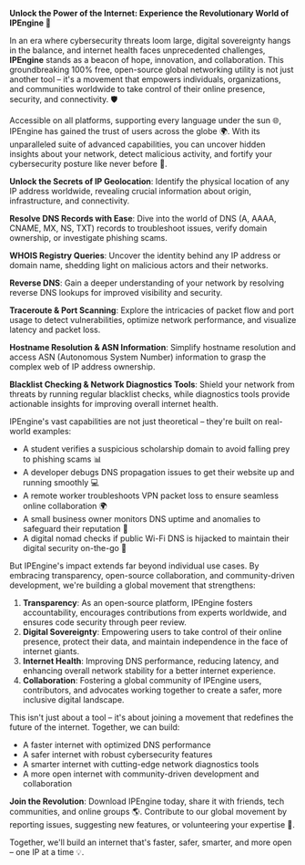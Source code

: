 **Unlock the Power of the Internet: Experience the Revolutionary World of IPEngine 🚀**

In an era where cybersecurity threats loom large, digital sovereignty hangs in the balance, and internet health faces unprecedented challenges, **IPEngine** stands as a beacon of hope, innovation, and collaboration. This groundbreaking 100% free, open-source global networking utility is not just another tool – it's a movement that empowers individuals, organizations, and communities worldwide to take control of their online presence, security, and connectivity. 🛡️

Accessible on all platforms, supporting every language under the sun 🌐, IPEngine has gained the trust of users across the globe 🌍. With its unparalleled suite of advanced capabilities, you can uncover hidden insights about your network, detect malicious activity, and fortify your cybersecurity posture like never before 🔐.

**Unlock the Secrets of IP Geolocation**: Identify the physical location of any IP address worldwide, revealing crucial information about origin, infrastructure, and connectivity.

**Resolve DNS Records with Ease**: Dive into the world of DNS (A, AAAA, CNAME, MX, NS, TXT) records to troubleshoot issues, verify domain ownership, or investigate phishing scams.

**WHOIS Registry Queries**: Uncover the identity behind any IP address or domain name, shedding light on malicious actors and their networks.

**Reverse DNS**: Gain a deeper understanding of your network by resolving reverse DNS lookups for improved visibility and security.

**Traceroute & Port Scanning**: Explore the intricacies of packet flow and port usage to detect vulnerabilities, optimize network performance, and visualize latency and packet loss.

**Hostname Resolution & ASN Information**: Simplify hostname resolution and access ASN (Autonomous System Number) information to grasp the complex web of IP address ownership.

**Blacklist Checking & Network Diagnostics Tools**: Shield your network from threats by running regular blacklist checks, while diagnostics tools provide actionable insights for improving overall internet health.

IPEngine's vast capabilities are not just theoretical – they're built on real-world examples:

*   A student verifies a suspicious scholarship domain to avoid falling prey to phishing scams 📊
*   A developer debugs DNS propagation issues to get their website up and running smoothly 💻
*   A remote worker troubleshoots VPN packet loss to ensure seamless online collaboration 🌍
*   A small business owner monitors DNS uptime and anomalies to safeguard their reputation 💼
*   A digital nomad checks if public Wi-Fi DNS is hijacked to maintain their digital security on-the-go 🛫️

But IPEngine's impact extends far beyond individual use cases. By embracing transparency, open-source collaboration, and community-driven development, we're building a global movement that strengthens:

1.  **Transparency**: As an open-source platform, IPEngine fosters accountability, encourages contributions from experts worldwide, and ensures code security through peer review.
2.  **Digital Sovereignty**: Empowering users to take control of their online presence, protect their data, and maintain independence in the face of internet giants.
3.  **Internet Health**: Improving DNS performance, reducing latency, and enhancing overall network stability for a better internet experience.
4.  **Collaboration**: Fostering a global community of IPEngine users, contributors, and advocates working together to create a safer, more inclusive digital landscape.

This isn't just about a tool – it's about joining a movement that redefines the future of the internet. Together, we can build:

*   A faster internet with optimized DNS performance
*   A safer internet with robust cybersecurity features
*   A smarter internet with cutting-edge network diagnostics tools
*   A more open internet with community-driven development and collaboration

**Join the Revolution**: Download IPEngine today, share it with friends, tech communities, and online groups 🌎. Contribute to our global movement by reporting issues, suggesting new features, or volunteering your expertise 🔧.

Together, we'll build an internet that's faster, safer, smarter, and more open – one IP at a time 💡.